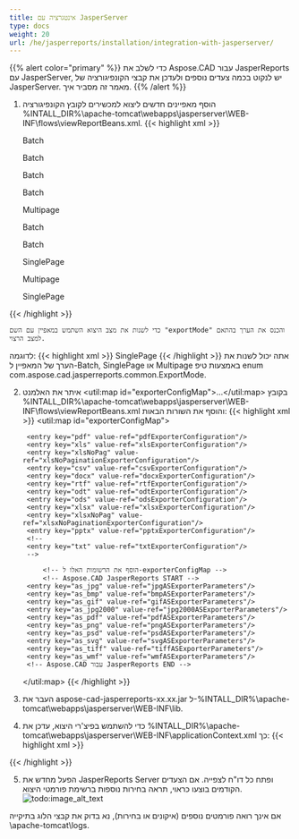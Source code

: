 ```yaml
---
title: אינטגרציה עם JasperServer
type: docs
weight: 20
url: /he/jasperreports/installation/integration-with-jasperserver/
---
```

{{% alert color="primary" %}}
כדי לשלב את Aspose.CAD עבור JasperReports עם JasperServer, יש לנקוט בכמה צעדים נוספים ולעדכן את קבצי הקונפיגורציה של JasperServer. מאמר זה מסביר איך.
{{% /alert %}}
1. הוסף מאפיינים חדשים ליצוא למכשירים לקובץ הקונפיגורציה %INTALL_DIR%\apache-tomcat\webapps\jasperserver\WEB-INF\flows\viewReportBeans.xml.
{{< highlight xml >}}
    <!--JPG-->
    <bean id="reportASJpegExporter" class="com.aspose.cad.jasperreports.jpg.ASReportJpegExporter"
          parent="baseReportExporter">
        <property name="exportParameters" ref="jpgExportParameters"/>
        <property name="exportMode">
            <value type="com.aspose.cad.jasperreports.common.ExportMode">Batch</value>
        </property>
    </bean>

    <bean id="jpgASExporterParameters" class="com.jaspersoft.jasperserver.war.action.ExporterConfigurationBean">
        <property name="descriptionKey" value="JPG - יצוא תמונה מ-Aspose.CAD"/>
        <property name="parameterDialogName" value="jpgExportParams"/>
        <property name="exportParameters" ref="jpgExportParameters"/>
        <property name="currentExporter" ref="reportASJpegExporter"/>
    </bean>

    <!--BMP-->
    <bean id="reportASBmpExporter" class="com.aspose.cad.jasperreports.bmp.ASReportBmpExporter"
          parent="baseReportExporter">
        <property name="exportParameters" ref="bmpExportParameters"/>
        <property name="exportMode">
            <value type="com.aspose.cad.jasperreports.common.ExportMode">Batch</value>
        </property>
    </bean>

    <bean id="bmpASExporterParameters" class="com.jaspersoft.jasperserver.war.action.ExporterConfigurationBean">
        <property name="descriptionKey" value="BMP - יצוא תמונה מ-Aspose.CAD"/>
        <property name="parameterDialogName" value="bmpExportParams"/>
        <property name="exportParameters" ref="bmpExportParameters"/>
        <property name="currentExporter" ref="reportASBmpExporter"/>
    </bean>

    <!--GIF-->
    <bean id="reportASGifExporter" class="com.aspose.cad.jasperreports.gif.ASReportGifExporter"
          parent="baseReportExporter">
        <property name="exportParameters" ref="gifExportParameters"/>
        <property name="exportMode">
            <value type="com.aspose.cad.jasperreports.common.ExportMode">Batch</value>
        </property>
    </bean>

    <bean id="gifASExporterParameters" class="com.jaspersoft.jasperserver.war.action.ExporterConfigurationBean">
        <property name="descriptionKey" value="GIF - יצוא תמונה מ-Aspose.CAD"/>
        <property name="parameterDialogName" value="gifExportParams"/>
        <property name="exportParameters" ref="gifExportParameters"/>
        <property name="currentExporter" ref="reportASGifExporter"/>
    </bean>

    <!--JPG2000-->
    <bean id="reportASJpg2000Exporter" class="com.aspose.cad.jasperreports.jpg2000.ASReportJpeg2000Exporter"
          parent="baseReportExporter">
        <property name="exportParameters" ref="jpg2000ExportParameters"/>
        <property name="exportMode">
            <value type="com.aspose.cad.jasperreports.common.ExportMode">Batch</value>
        </property>
    </bean>

    <bean id="jpg2000ASExporterParameters" class="com.jaspersoft.jasperserver.war.action.ExporterConfigurationBean">
        <property name="descriptionKey" value="JPG2000 - יצוא תמונה מ-Aspose.CAD"/>
        <property name="parameterDialogName" value="jpg2000ExportParams"/>
        <property name="exportParameters" ref="jpg2000ExportParameters"/>
        <property name="currentExporter" ref="reportASJpg2000Exporter"/>
    </bean>

    <!--PDF-->
    <bean id="reportASPdfExporter" class="com.aspose.cad.jasperreports.pdf.ASReportPdfExporter"
          parent="baseReportExporter">
        <property name="exportParameters" ref="pdfASExportParameters"/>
        <property name="exportMode">
            <value type="com.aspose.cad.jasperreports.common.ExportMode">Multipage</value>
        </property>
    </bean>

    <bean id="pdfASExporterParameters" class="com.jaspersoft.jasperserver.war.action.ExporterConfigurationBean">
        <property name="descriptionKey" value="PDF - יצוא תמונה מ-Aspose.CAD"/>
        <property name="parameterDialogName" value="pdfExportParams"/>
        <property name="exportParameters" ref="pdfASExportParameters"/>
        <property name="currentExporter" ref="reportASPdfExporter"/>
    </bean>

    <!--PNG-->
    <bean id="reportASPngExporter" class="com.aspose.cad.jasperreports.png.ASReportPngExporter"
          parent="baseReportExporter">
        <property name="exportParameters" ref="pngExportParameters"/>
        <property name="exportMode">
            <value type="com.aspose.cad.jasperreports.common.ExportMode">Batch</value>
        </property>
    </bean>

    <bean id="pngASExporterParameters" class="com.jaspersoft.jasperserver.war.action.ExporterConfigurationBean">
        <property name="descriptionKey" value="PNG - יצוא תמונה מ-Aspose.CAD"/>
        <property name="parameterDialogName" value="pngExportParams"/>
        <property name="exportParameters" ref="pngExportParameters"/>
        <property name="currentExporter" ref="reportASPngExporter"/>
    </bean>

    <!--PSD-->
    <bean id="reportASPsdExporter" class="com.aspose.cad.jasperreports.psd.ASReportPsdExporter"
          parent="baseReportExporter">
        <property name="exportParameters" ref="psdExportParameters"/>
        <property name="exportMode">
            <value type="com.aspose.cad.jasperreports.common.ExportMode">Batch</value>
        </property>
    </bean>

    <bean id="psdASExporterParameters" class="com.jaspersoft.jasperserver.war.action.ExporterConfigurationBean">
        <property name="descriptionKey" value="PSD - יצוא תמונה מ-Aspose.CAD"/>
        <property name="parameterDialogName" value="psdExportParams"/>
        <property name="exportParameters" ref="psdExportParameters"/>
        <property name="currentExporter" ref="reportASPsdExporter"/>
    </bean>

    <!--SVG-->
    <bean id="reportASSvgExporter" class="com.aspose.cad.jasperreports.svg.ASReportSvgExporter"
          parent="baseReportExporter">
        <property name="exportParameters" ref="svgExportParameters"/>
        <property name="exportMode">
            <value type="com.aspose.cad.jasperreports.common.ExportMode">SinglePage</value>
        </property>
    </bean>

    <bean id="svgASExporterParameters" class="com.jaspersoft.jasperserver.war.action.ExporterConfigurationBean">
        <property name="descriptionKey" value="SVG - יצוא תמונה מ-Aspose.CAD"/>
        <property name="parameterDialogName" value="svgExportParams"/>
        <property name="exportParameters" ref="svgExportParameters"/>
        <property name="currentExporter" ref="reportASSvgExporter"/>
    </bean>

    <!--TIFF-->
    <bean id="reportASTiffExporter" class="com.aspose.cad.jasperreports.tiff.ASReportTiffExporter"
          parent="baseReportExporter">
        <property name="exportParameters" ref="tiffExportParameters"/>
        <property name="exportMode">
            <value type="com.aspose.cad.jasperreports.common.ExportMode">Multipage</value>
        </property>
    </bean>

    <bean id="tiffASExporterParameters" class="com.jaspersoft.jasperserver.war.action.ExporterConfigurationBean">
        <property name="descriptionKey" value="TIFF - יצוא תמונה מ-Aspose.CAD"/>
        <property name="parameterDialogName" value="tiffExportParams"/>
        <property name="exportParameters" ref="tiffExportParameters"/>
        <property name="currentExporter" ref="reportASTiffExporter"/>
    </bean>

    <!--WMF-->
    <bean id="reportASWmfExporter" class="com.aspose.cad.jasperreports.wmf.ASReportWmfExporter"
          parent="baseReportExporter">
        <property name="exportParameters" ref="wmfExportParameters"/>
        <property name="exportMode">
            <value type="com.aspose.cad.jasperreports.common.ExportMode">SinglePage</value>
        </property>
    </bean>

    <bean id="wmfASExporterParameters" class="com.jaspersoft.jasperserver.war.action.ExporterConfigurationBean">
        <property name="descriptionKey" value="WMF - יצוא תמונה מ-Aspose.CAD"/>
        <property name="parameterDialogName" value="wmfExportParams"/>
        <property name="exportParameters" ref="wmfExportParameters"/>
        <property name="currentExporter" ref="reportASWmfExporter"/>
    </bean>
{{< /highlight >}}

    כדי לשנות את מצב היצוא השתמש במאפיין עם השם "exportMode" והכנס את הערך בהתאם למצב הרצוי. 
לדוגמה:
{{< highlight xml >}}
    <property name="exportMode">
        <value type="com.aspose.cad.jasperreports.common.ExportMode">SinglePage</value>
    </property>
{{< /highlight >}}
    אתה יכול לשנות את הערך של המאפיין ל-Batch, SinglePage או Multipage באמצעות טיפ enum com.aspose.cad.jasperreports.common.ExportMode.

2. איתר את האלמנט <util:map id="exporterConfigMap">...</util:map> בקובץ %INTALL_DIR%\\apache-tomcat\webapps\jasperserver\WEB-INF\flows\viewReportBeans.xml והוסף את השורות הבאות:
{{< highlight xml >}}
    <util:map id="exporterConfigMap">
        <!-- הקש או הסר את הסימון של כל אחת מהשורות למטה אם אתה רוצה לחרוג/לכלול את המכשירים הרלוונטיים 
        	 ברשימת המכשירים של התצוגה
        	 הערה: קונפיגורציה נפרדת עבור iPad 'exportersSupportedByiPad'
        	 -->
        	 
        <entry key="pdf" value-ref="pdfExporterConfiguration"/>
        <entry key="xls" value-ref="xlsExporterConfiguration"/>
        <entry key="xlsNoPag" value-ref="xlsNoPaginationExporterConfiguration"/>
        <entry key="csv" value-ref="csvExporterConfiguration"/>
        <entry key="docx" value-ref="docxExporterConfiguration"/>
        <entry key="rtf" value-ref="rtfExporterConfiguration"/>
        <entry key="odt" value-ref="odtExporterConfiguration"/>
        <entry key="ods" value-ref="odsExporterConfiguration"/>
        <entry key="xlsx" value-ref="xlsxExporterConfiguration"/>
        <entry key="xlsxNoPag" value-ref="xlsxNoPaginationExporterConfiguration"/>
        <entry key="pptx" value-ref="pptxExporterConfiguration"/>
        <!-- 
        <entry key="txt" value-ref="txtExporterConfiguration"/>
        -->
		
			<!-- הוסף את הרשומות האלו ל-exporterConfigMap -->
			<!-- Aspose.CAD JasperReports START -->
		<entry key="as_jpg" value-ref="jpgASExporterParameters"/>
		<entry key="as_bmp" value-ref="bmpASExporterParameters"/>
		<entry key="as_gif" value-ref="gifASExporterParameters"/>
		<entry key="as_jpg2000" value-ref="jpg2000ASExporterParameters"/>
		<entry key="as_pdf" value-ref="pdfASExporterParameters"/>
		<entry key="as_png" value-ref="pngASExporterParameters"/>
		<entry key="as_psd" value-ref="psdASExporterParameters"/>
		<entry key="as_svg" value-ref="svgASExporterParameters"/>
		<entry key="as_tiff" value-ref="tiffASExporterParameters"/>
		<entry key="as_wmf" value-ref="wmfASExporterParameters"/>
		<!-- Aspose.CAD עבור JasperReports END -->
    </util:map>
{{< /highlight >}}
3. העבר את aspose-cad-jasperreports-xx.xx.jar ל-%INTALL_DIR%\apache-tomcat\webapps\jasperserver\WEB-INF\lib.
4. כדי להשתמש בפיצ'רי היצוא, עדכן את %INTALL_DIR%\apache-tomcat\webapps\jasperserver\WEB-INF\applicationContext.xml כך:
{{< highlight xml >}}
    <bean id="jpgExportParameters" class="com.aspose.cad.jasperreports.jpg.ASJpegExportParametersBean">
	<!--        הסר את הסימון ושנה כדי להחיל רישיון. בודק את נתיב הרישיון.
	<property name="license" value="C:/Aspose.CAD.JasperReports.lic"/>
	-->
	</bean>

	<bean id="bmpExportParameters" class="com.aspose.cad.jasperreports.bmp.ASBmpExportParametersBean">
	<!--        הסר את הסימון ושנה כדי להחיל רישיון. בודק את נתיב הרישיון.
	<property name="license" value="C:/Aspose.CAD.JasperReports.lic"/>
	-->
	</bean>

	<bean id="gifExportParameters" class="com.aspose.cad.jasperreports.gif.ASGifExportParametersBean">
	<!--        הסר את הסימון ושנה כדי להחיל רישיון. בודק את נתיב הרישיון.
	<property name="license" value="C:/Aspose.CAD.JasperReports.lic"/>
	-->
	</bean>

	<bean id="jpg2000ExportParameters" class="com.aspose.cad.jasperreports.jpg2000.ASJpeg2000ExportParametersBean">
	<!--        הסר את הסימון ושנה כדי להחיל רישיון. בודק את נתיב הרישיון.
	<property name="license" value="C:/Aspose.CAD.JasperReports.lic"/>
	-->
	</bean>

	<bean id="pdfASExportParameters" class="com.aspose.cad.jasperreports.pdf.ASPdfExportParametersBean">
	<!--        הסר את הסימון ושנה כדי להחיל רישיון. בודק את נתיב הרישיון.
	<property name="license" value="C:/Aspose.CAD.JasperReports.lic"/>
	-->
	</bean>

	<bean id="pngExportParameters" class="com.aspose.cad.jasperreports.png.ASPngExportParametersBean">
	<!--        הסר את הסימון ושנה כדי להחיל רישיון. בודק את נתיב הרישיון.
	<property name="license" value="C:/Aspose.CAD.JasperReports.lic"/>
	-->
	</bean>

	<bean id="psdExportParameters" class="com.aspose.cad.jasperreports.psd.ASPsdExportParametersBean">
	<!--        הסר את הסימון ושנה כדי להחיל רישיון. בודק את נתיב הרישיון.
	<property name="license" value="C:/Aspose.CAD.JasperReports.lic"/>
	-->
	</bean>

	<bean id="svgExportParameters" class="com.aspose.cad.jasperreports.svg.ASSvgExportParametersBean">
	<!--        הסר את הסימון ושנה כדי להחיל רישיון. בודק את נתיב הרישיון.
	<property name="license" value="C:/Aspose.CAD.JasperReports.lic"/>
	-->
    </bean>

	<bean id="tiffExportParameters" class="com.aspose.cad.jasperreports.tiff.ASTiffExportParametersBean">
	<!--        הסר את הסימון ושנה כדי להחיל רישיון. בודק את נתיב הרישיון.
	<property name="license" value="C:/Aspose.CAD.JasperReports.lic"/>
	-->
	</bean>

	<bean id="wmfExportParameters" class="com.aspose.cad.jasperreports.wmf.ASWmfExportParametersBean">
	<!--        הסר את הסימון ושנה כדי להחיל רישיון. בודק את נתיב הרישיון.
	<property name="license" value="C:/Aspose.CAD.JasperReports.lic"/>
	-->
    </bean>
{{< /highlight >}}

5. הפעל מחדש את JasperReports Server ופתח כל דו"ח לצפייה. אם הצעדים הקודמים בוצעו כראוי, תראה בחירות נוספות ברשימת פורמטי היצוא.
![todo:image_alt_text](/_assets/jasper/ExportReportView.png)

אם אינך רואה פורמטים נוספים (איקונים או בחירות), נא בדוק את קבצי הלוג בתיקייה \apache-tomcat\logs.

